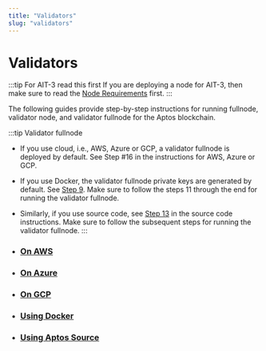 ```yaml
---
title: "Validators"
slug: "validators"
---
```


# Validators

:::tip For AIT-3 read this first
If you are deploying a node for AIT-3, then make sure to read the [Node Requirements](/nodes/ait/node-requirements) first.
:::

The following guides provide step-by-step instructions for running fullnode, validator node, and validator fullnode for the Aptos blockchain. 

:::tip Validator fullnode
- If you use cloud, i.e., AWS, Azure or GCP, a validator fullnode is deployed by default. See Step #16 in the instructions for AWS, Azure or GCP. 
- If you use Docker, the validator fullnode private keys are generated by default. See [Step 9](/nodes/validator-node/run-validator-node-using-docker#docker-files). Make sure to follow the steps 11 through the end for running the validator fullnode.
- Similarly, if you use source code, see [Step 13](/nodes/validator-node/run-validator-node-using-source#source-code-files) in the source code instructions. Make sure to follow the subsequent steps for running the validator fullnode.
:::


- ### [On AWS](using-aws.md)
- ### [On Azure](using-azure.md)
- ### [On GCP](using-gcp.md)
- ### [Using Docker](using-docker.md)
- ### [Using Aptos Source](using-source-code.md)